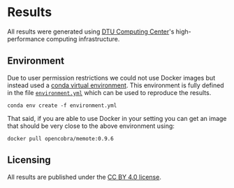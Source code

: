# Results

All results were generated using [DTU Computing
Center](https://www.hpc.dtu.dk/)'s high-performance computing infrastructure.

## Environment

Due to user permission restrictions we could not use Docker images but instead
used a [conda virtual environment](https://conda.io/). This environment is fully
defined in the file [`environment.yml`](environment.yml) which can be used to
reproduce the results.

```
conda env create -f environment.yml
```

That said, if you are able to use Docker in your setting you can get an image
that should be very close to the above environment using:

```
docker pull opencobra/memote:0.9.6
```

## Licensing

All results are published under the [CC BY 4.0
license](https://creativecommons.org/licenses/by/4.0/).
